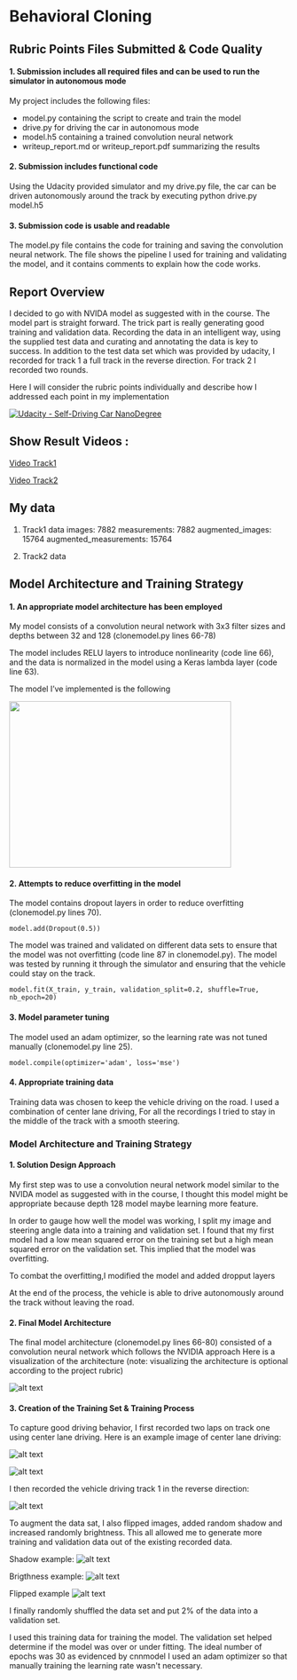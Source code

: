 # **Behavioral Cloning** 


## Rubric Points Files Submitted & Code Quality

#### 1. Submission includes all required files and can be used to run the simulator in autonomous mode

My project includes the following files:
* model.py containing the script to create and train the model
* drive.py for driving the car in autonomous mode
* model.h5 containing a trained convolution neural network 
* writeup_report.md or writeup_report.pdf summarizing the results

#### 2. Submission includes functional code
Using the Udacity provided simulator and my drive.py file, the car can be driven autonomously around the track by executing
python drive.py model.h5

#### 3. Submission code is usable and readable

The model.py file contains the code for training and saving the convolution neural network. The file shows the pipeline I used for training and validating the model, and it contains comments to explain how the code works.





Report Overview
---
I decided to go with NVIDA model as suggested with in the course. The model part is straight forward. The trick part is really generating good training and validation data. Recording the data in an intelligent way, using the supplied test data and curating and annotating the data is key to success. In addition to the test data set which was provided by udacity, I recorded for track 1 a full track in the reverse direction. For track 2 I recorded two rounds.

Here I will consider the rubric points individually and describe how I addressed each point in my implementation

[![Udacity - Self-Driving Car NanoDegree](https://s3.amazonaws.com/udacity-sdc/github/shield-carnd.svg)](http://www.udacity.com/drive)

[//]: # (Image References)


[image3]: ./imagesexamples/NVIDIA.png "NVIDIA Model"
[image4]: ./imagesexamples/center1.jpg  "Visualization"
[image5]: ./imagesexamples/center2.jpg  "Visualization"
[image6]: ./imagesexamples/reverse.jpg  "Visualization"
[image7]: ./imagesexamples/shadow.png  "Visualization"
[image8]: ./imagesexamples/brightness.png  "Visualization"
[image9]: ./imagesexamples/flipped.png  "Visualization"
[image10]: ./cnn.png  "Model KerasCNN"



## Show Result Videos :

[Video Track1](track1_video.mp4)

[Video Track2](track2_video.mp4) 


## My data

1. Track1 data
images: 7882
measurements: 7882
augmented_images: 15764
augmented_measurements: 15764

2. Track2 data



## Model Architecture and Training Strategy

#### 1. An appropriate model architecture has been employed

My model consists of a convolution neural network with 3x3 filter sizes and depths between 32 and 128 (clonemodel.py lines 66-78) 

The model includes RELU layers to introduce nonlinearity (code line 66), and the data is normalized in the model using a Keras lambda layer (code line 63). 

The model I’ve implemented is the following

<img src="./cnn.png" width=400 height=300 >


#### 2. Attempts to reduce overfitting in the model

The model contains dropout layers in order to reduce overfitting (clonemodel.py lines 70). 

`model.add(Dropout(0.5))`

The model was trained and validated on different data sets to ensure that the model was not overfitting (code line 87 in clonemodel.py). The model was tested by running it through the simulator and ensuring that the vehicle could stay on the track.

`model.fit(X_train, y_train, validation_split=0.2, shuffle=True, nb_epoch=20)`


#### 3. Model parameter tuning

The model used an adam optimizer, so the learning rate was not tuned manually (clonemodel.py line 25).

`model.compile(optimizer='adam', loss='mse')`

#### 4. Appropriate training data

Training data was chosen to keep the vehicle driving on the road. I used a combination of center lane driving, For all the recordings I tried to stay in the middle of the track with a smooth steering.

### Model Architecture and Training Strategy

#### 1. Solution Design Approach


My first step was to use a convolution neural network model similar to the NVIDA model as suggested with in the course, I thought this model might be appropriate because depth 128 model maybe learning more feature.

In order to gauge how well the model was working, I split my image and steering angle data into a training and validation set. I found that my first model had a low mean squared error on the training set but a high mean squared error on the validation set. This implied that the model was overfitting. 

To combat the overfitting,I modified the model and added dropput layers 

At the end of the process, the vehicle is able to drive autonomously around the track without leaving the road.

#### 2. Final Model Architecture

The final model architecture (clonemodel.py lines 66-80) consisted of a convolution neural network which follows the NVIDIA approach
Here is a visualization of the architecture (note: visualizing the architecture is optional according to the project rubric)

![alt text][image3]

#### 3. Creation of the Training Set & Training Process



To capture good driving behavior, I first recorded two laps on track one using center lane driving. Here is an example image of center lane driving:

![alt text][image4]

![alt text][image5]

I then recorded the vehicle driving track 1 in the reverse direction:

![alt text][image6]


To augment the data sat, I also flipped images, added random shadow and increased randomly brightness. This all allowed me to generate more training and validation data out of the existing recorded data. 

Shadow example:
![alt text][image7]

Brigthness example:
![alt text][image8]

Flipped example
![alt text][image9]


I finally randomly shuffled the data set and put 2% of the data into a validation set. 

I used this training data for training the model. The validation set helped determine if the model was over or under fitting. The ideal number of epochs was 30 as evidenced by cnnmodel I used an adam optimizer so that manually training the learning rate wasn't necessary.
